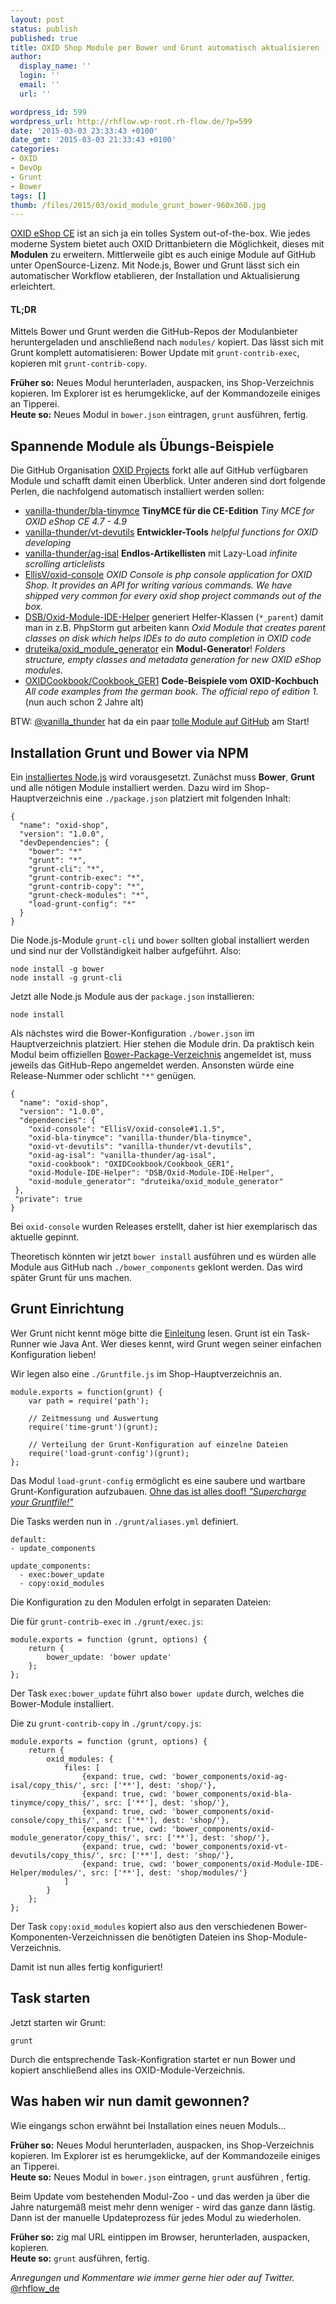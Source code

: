```yaml
---
layout: post
status: publish
published: true
title: OXID Shop Module per Bower und Grunt automatisch aktualisieren
author:
  display_name: ''
  login: ''
  email: ''
  url: ''

wordpress_id: 599
wordpress_url: http://rhflow.wp-root.rh-flow.de/?p=599
date: '2015-03-03 23:33:43 +0100'
date_gmt: '2015-03-03 21:33:43 +0100'
categories:
- OXID
- DevOp
- Grunt
- Bower
tags: []
thumb: /files/2015/03/oxid_module_grunt_bower-960x360.jpg
---
```

[OXID eShop CE][1] ist an sich ja ein tolles System out-of-the-box. Wie jedes moderne System bietet auch OXID Drittanbietern die Möglichkeit, dieses mit **Modulen** zu erweitern. Mittlerweile gibt es auch einige Module auf GitHub unter OpenSource-Lizenz. Mit Node.js, Bower und Grunt lässt sich ein automatischer Workflow etablieren, der Installation und Aktualisierung erleichtert.

#### TL;DR

Mittels Bower und Grunt werden die GitHub-Repos der Modulanbieter heruntergeladen und anschließend nach `modules/` kopiert. Das lässt sich mit Grunt komplett automatisieren: Bower Update mit `grunt-contrib-exec`, kopieren mit `grunt-contrib-copy`.

**Früher so:** Neues Modul herunterladen, auspacken, ins Shop-Verzeichnis kopieren. Im Explorer ist es herumgeklicke, auf der Kommandozeile einiges an Tipperei.  
**Heute so:** Neues Modul in `bower.json` eintragen, `grunt` ausführen, fertig.

<!--more-->

## Spannende Module als Übungs-Beispiele

Die GitHub Organisation [OXID Projects][2] forkt alle auf GitHub verfügbaren Module und schafft damit einen Überblick. Unter anderen sind dort folgende Perlen, die nachfolgend automatisch installiert werden sollen:

*   [vanilla-thunder/bla-tinymce][3] **TinyMCE für die CE-Edition** *Tiny MCE for OXID eShop CE 4.7 - 4.9*
*   [vanilla-thunder/vt-devutils][4] **Entwickler-Tools** *helpful functions for OXID developing*
*   [vanilla-thunder/ag-isal][5] **Endlos-Artikellisten** mit Lazy-Load *infinite scrolling articlelists*
*   [EllisV/oxid-console][6] *OXID Console is php console application for OXID Shop. It provides an API for writing various commands. We have shipped very common for every oxid shop project commands out of the box.*
*   [DSB/Oxid-Module-IDE-Helper][7] generiert Helfer-Klassen (`*_parent`) damit man in z.B. PhpStorm gut arbeiten kann *Oxid Module that creates parent classes on disk which helps IDEs to do auto completion in OXID code*
*   [druteika/oxid_module_generator][8] ein **Modul-Generator**! *Folders structure, empty classes and metadata generation for new OXID eShop modules.*
*   [OXIDCookbook/Cookbook_GER1][9] **Code-Beispiele vom OXID-Kochbuch** *All code examples from the german book. The official repo of edition 1.* (nun auch schon 2 Jahre alt)

BTW: [@vanilla_thunder][10] hat da ein paar [tolle Module auf GitHub][11] am Start!

## Installation Grunt und Bower via NPM

Ein [installiertes Node.js][12] wird vorausgesetzt. Zunächst muss **Bower**, **Grunt** und alle nötigen Module installiert werden. Dazu wird im Shop-Hauptverzeichnis eine `./package.json` platziert mit folgenden Inhalt:

    {
      "name": "oxid-shop",
      "version": "1.0.0",
      "devDependencies": {
        "bower": "*"
        "grunt": "*",
        "grunt-cli": "*",
        "grunt-contrib-exec": "*",
        "grunt-contrib-copy": "*",
        "grunt-check-modules": "*",
        "load-grunt-config": "*"
      }
    }


Die Node.js-Module `grunt-cli` und `bower` sollten global installiert werden und sind nur der Vollständigkeit halber aufgeführt. Also:

    node install -g bower
    node install -g grunt-cli


Jetzt alle Node.js Module aus der `package.json` installieren:

    node install


Als nächstes wird die Bower-Konfiguration `./bower.json` im Hauptverzeichnis platziert. Hier stehen die Module drin. Da praktisch kein Modul beim offiziellen [Bower-Package-Verzeichnis][13] angemeldet ist, muss jeweils das GitHub-Repo angemeldet werden. Ansonsten würde eine Release-Nummer oder schlicht `"*"` genügen.

    {
      "name": "oxid-shop",
      "version": "1.0.0",
      "dependencies": {
        "oxid-console": "EllisV/oxid-console#1.1.5",
        "oxid-bla-tinymce": "vanilla-thunder/bla-tinymce",
        "oxid-vt-devutils": "vanilla-thunder/vt-devutils",
        "oxid-ag-isal": "vanilla-thunder/ag-isal",
        "oxid-cookbook": "OXIDCookbook/Cookbook_GER1",
        "oxid-Module-IDE-Helper": "DSB/Oxid-Module-IDE-Helper",
        "oxid-module_generator": "druteika/oxid_module_generator"
     },
     "private": true
    }


Bei `oxid-console` wurden Releases erstellt, daher ist hier exemplarisch das aktuelle gepinnt.

Theoretisch könnten wir jetzt `bower install` ausführen und es würden alle Module aus GitHub nach `./bower_components` geklont werden. Das wird später Grunt für uns machen.

## Grunt Einrichtung

Wer Grunt nicht kennt möge bitte die [Einleitung][14] lesen. Grunt ist ein Task-Runner wie Java Ant. Wer dieses kennt, wird Grunt wegen seiner einfachen Konfiguration lieben!

Wir legen also eine `./Gruntfile.js` im Shop-Hauptverzeichnis an.

    module.exports = function(grunt) {
        var path = require('path');

        // Zeitmessung und Auswertung
        require('time-grunt')(grunt);

        // Verteilung der Grunt-Konfiguration auf einzelne Dateien
        require('load-grunt-config')(grunt);
    };


Das Modul `load-grunt-config` ermöglicht es eine saubere und wartbare Grunt-Konfiguration aufzubauen. [Ohne das ist alles doof! *"Supercharge your Gruntfile!"*][15]

Die Tasks werden nun in `./grunt/aliases.yml` definiert.

    default:
    - update_components

    update_components:
      - exec:bower_update
      - copy:oxid_modules


Die Konfiguration zu den Modulen erfolgt in separaten Dateien:

Die für `grunt-contrib-exec` in `./grunt/exec.js`:

    module.exports = function (grunt, options) {
        return {
            bower_update: 'bower update'
        };
    };


Der Task `exec:bower_update` führt also `bower update` durch, welches die Bower-Module installiert.

Die zu `grunt-contrib-copy` in `./grunt/copy.js`:

    module.exports = function (grunt, options) {
        return {
            oxid_modules: {
                files: [
                    {expand: true, cwd: 'bower_components/oxid-ag-isal/copy_this/', src: ['**'], dest: 'shop/'},
                    {expand: true, cwd: 'bower_components/oxid-bla-tinymce/copy_this/', src: ['**'], dest: 'shop/'},
                    {expand: true, cwd: 'bower_components/oxid-console/copy_this/', src: ['**'], dest: 'shop/'},
                    {expand: true, cwd: 'bower_components/oxid-module_generator/copy_this/', src: ['**'], dest: 'shop/'},
                    {expand: true, cwd: 'bower_components/oxid-vt-devutils/copy_this/', src: ['**'], dest: 'shop/'},
                    {expand: true, cwd: 'bower_components/oxid-Module-IDE-Helper/modules/', src: ['**'], dest: 'shop/modules/'}
                ]
            }
        };
    };


Der Task `copy:oxid_modules` kopiert also aus den verschiedenen Bower-Komponenten-Verzeichnissen die benötigten Dateien ins Shop-Module-Verzeichnis.

Damit ist nun alles fertig konfiguriert!

## Task starten

Jetzt starten wir Grunt:

    grunt


Durch die entsprechende Task-Konfigration startet er nun Bower und kopiert anschließend alles ins OXID-Module-Verzeichnis.

## Was haben wir nun damit gewonnen?

Wie eingangs schon erwähnt bei Installation eines neuen Moduls...

**Früher so:** Neues Modul herunterladen, auspacken, ins Shop-Verzeichnis kopieren. Im Explorer ist es herumgeklicke, auf der Kommandozeile einiges an Tipperei.  
**Heute so:** Neues Modul in `bower.json` eintragen, `grunt` ausführen , fertig.

Beim Update vom bestehenden Modul-Zoo - und das werden ja über die Jahre naturgemäß meist mehr denn weniger - wird das ganze dann lästig. Dann ist der manuelle Updateprozess für jedes Modul zu wiederholen.

**Früher so:** zig mal URL eintippen im Browser, herunterladen, auspacken, kopieren.  
**Heute so:** `grunt` ausführen, fertig.

*Anregungen und Kommentare wie immer gerne hier oder auf Twitter.* [@rhflow_de][16]

 [1]: http://www.oxid-esales.com/en/products/facts/oxid-eshop-community-edition/product-information.html
 [2]: https://github.com/OXIDprojects
 [3]: https://github.com/vanilla-thunder/bla-tinymce/
 [4]: https://github.com/vanilla-thunder/vt-devutils
 [5]: https://github.com/vanilla-thunder/ag-isal
 [6]: https://github.com/EllisV/oxid-console
 [7]: https://github.com/DSB/Oxid-Module-IDE-Helper
 [8]: https://github.com/druteika/oxid_module_generator
 [9]: https://github.com/OXIDCookbook/Cookbook_GER1
 [10]: http://forum.oxid-esales.com/member.php?u=10337
 [11]: https://twitter.com/vanilla
 [12]: http://nodejs.org/download/
 [13]: http://bower.io/search/
 [14]: http://gruntjs.com/getting-started
 [15]: http://www.html5rocks.com/en/tutorials/tooling/supercharging-your-gruntfile/
 [16]: https://twitter.com/rhflow_de
